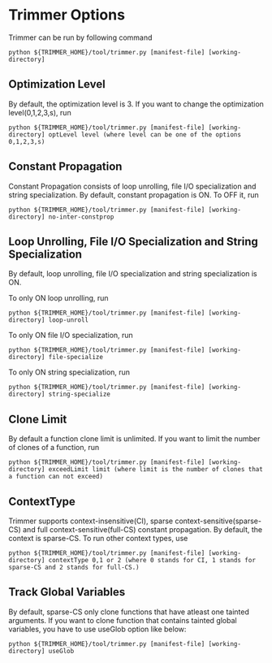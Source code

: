 Trimmer Options
===============


Trimmer can be run by following command

```
python ${TRIMMER_HOME}/tool/trimmer.py [manifest-file] [working-directory]
```

Optimization Level 
------------------

By default, the optimization level is 3. If you want to change the optimization level(0,1,2,3,s), run

```
python ${TRIMMER_HOME}/tool/trimmer.py [manifest-file] [working-directory] optLevel level (where level can be one of the options 0,1,2,3,s)
```

Constant Propagation
--------------------

Constant Propagation consists of loop unrolling, file I/O specialization and string specialization. By default, constant propagation is ON. To OFF it, run

```
python ${TRIMMER_HOME}/tool/trimmer.py [manifest-file] [working-directory] no-inter-constprop
```

Loop Unrolling, File I/O Specialization and String Specialization
-----------------------------------------------------------------

By default, loop unrolling, file I/O specialization and string specialization is ON. 

To only ON loop unrolling, run

```
python ${TRIMMER_HOME}/tool/trimmer.py [manifest-file] [working-directory] loop-unroll
```
To only ON file I/O specialization, run

```
python ${TRIMMER_HOME}/tool/trimmer.py [manifest-file] [working-directory] file-specialize
```

To only ON string specialization, run

```
python ${TRIMMER_HOME}/tool/trimmer.py [manifest-file] [working-directory] string-specialize
```

Clone Limit
-----------

By default a function clone limit is unlimited. If you want to limit the number of clones of a function, run

```
python ${TRIMMER_HOME}/tool/trimmer.py [manifest-file] [working-directory] exceedLimit limit (where limit is the number of clones that a function can not exceed)
```
ContextType
-----------

Trimmer supports context-insensitive(CI), sparse context-sensitive(sparse-CS) and full context-sensitive(full-CS) constant propagation. By default, the context is sparse-CS. To run other context types, use

```
python ${TRIMMER_HOME}/tool/trimmer.py [manifest-file] [working-directory] contextType 0,1 or 2 (where 0 stands for CI, 1 stands for sparse-CS and 2 stands for full-CS.)
```
Track Global Variables
-----------

By default, sparse-CS only clone functions that have atleast one tainted arguments. If you want to clone function that contains tainted global variables, you have to use useGlob option like below:

```
python ${TRIMMER_HOME}/tool/trimmer.py [manifest-file] [working-directory] useGlob
```




